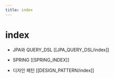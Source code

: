 ```yaml
---
title: index
---
```


# index
- JPA와 QUERY_DSL
[[JPA_QUERY_DSL/index]]

- SPRING
[[SPRING_INDEX]]

- 디자인 패턴
[[DESIGN_PATTERN/index]]